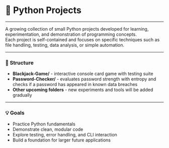 # 🐍 Python Projects

_____________________________________________________________________________________________________________________________________

A growing collection of small Python projects developed for learning, experimentation, and demonstration of programming concepts.  
Each project is self-contained and focuses on specific techniques such as file handling, testing, data analysis, or simple automation.

_____________________________________________________________________________________________________________________________________

### 📁 Structure
- **Blackjack-Game/** - interactive console card game with testing suite  
- **Password-Checker/** - evaluates password strength with entropy and checks if a password has appeared in known data breaches 
- **Other upcoming folders** - new experiments and tools will be added gradually

_____________________________________________________________________________________________________________________________________

### 💡 Goals
- Practice Python fundamentals  
- Demonstrate clean, modular code  
- Explore testing, error handling, and CLI interaction  
- Build a foundation for larger future applications  
